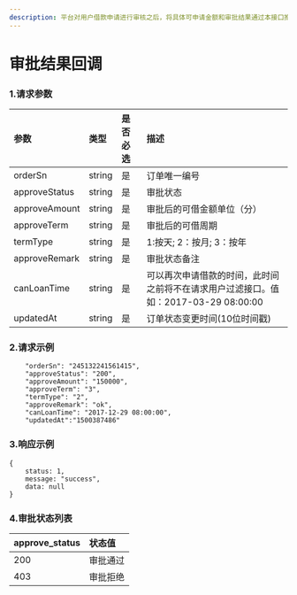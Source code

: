 ```yaml
---
description: 平台对用户借款申请进行审核之后，将具体可申请金额和审批结果通过本接口推送给合作机构
---
```


# 审批结果回调

### 1.请求参数

| 参数 | 类型 | 是否必选 | 描述 |
| :--- | :--- | :--- | :--- |
| orderSn | string | 是 | 订单唯一编号 |
| approveStatus | string | 是 | 审批状态 |
| approveAmount | string | 是 | 审批后的可借金额单位（分） |
| approveTerm | string | 是 | 审批后的可借周期 |
| termType | string | 是 | 1:按天; 2：按月; 3：按年 |
| approveRemark | string | 是 | 审批状态备注 |
| canLoanTime | string | 是 | 可以再次申请借款的时间，此时间之前将不在请求用户过滤接口。值如：2017-03-29 08:00:00 |
| updatedAt | string | 是 | 订单状态变更时间\(10位时间戳\) |

### 2.请求示例

```text
    "orderSn": "245132241561415",
    "approveStatus": "200",
    "approveAmount": "150000",
    "approveTerm": "3",
    "termType": "2",
    "approveRemark": "ok",
    "canLoanTime": "2017-12-29 08:00:00",
    "updatedAt":"1500387486"
```

### 3.响应示例



```text
{
    status: 1,
    message: "success",
    data: null
}
```

### 4.审批状态列表 <a id="&#x5BA1;&#x6279;&#x72B6;&#x6001;&#x5217;&#x8868;"></a>

| approve\_status | 状态值 |
| :--- | :--- |
| 200 | 审批通过 |
| 403 | 审批拒绝 |

